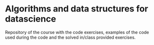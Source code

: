 # Algorithms and data structures for datascience

Repository of the course with the code exercises, examples of the code used during the code and the solved in/class provided exercises.
